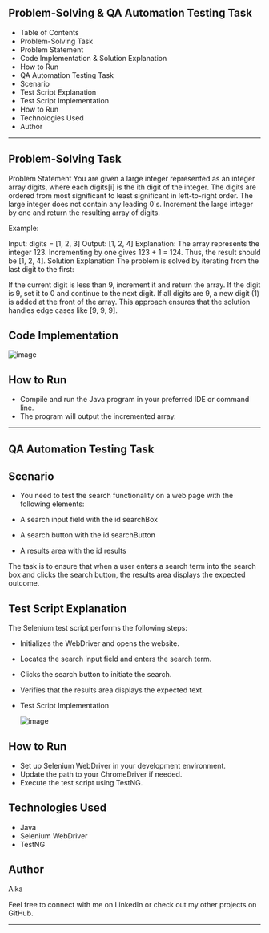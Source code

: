 ## Problem-Solving & QA Automation Testing Task

- Table of Contents
- Problem-Solving Task
- Problem Statement
- Code Implementation & Solution Explanation
- How to Run
- QA Automation Testing Task
- Scenario
- Test Script Explanation
- Test Script Implementation
- How to Run
- Technologies Used
- Author

-------------------------------------------------------------------------------------------------------------------------------------------------------------------------------

##  Problem-Solving Task
Problem Statement You are given a large integer represented as an integer array digits, where each digits[i] is the ith digit of the integer. 
The digits are ordered from most significant to least significant in left-to-right order. The large integer does not contain any leading 0's. Increment the large integer by one and return the resulting array of digits.

Example:

Input: digits = [1, 2, 3] Output: [1, 2, 4] Explanation: The array represents the integer 123. Incrementing by one gives 123 + 1 = 124. Thus, the result should be [1, 2, 4]. Solution Explanation The problem is solved by iterating from the last digit to the first:

If the current digit is less than 9, increment it and return the array. If the digit is 9, set it to 0 and continue to the next digit. If all digits are 9, a new digit (1) is added at the front of the array. This approach ensures that the solution handles edge cases like [9, 9, 9].

## Code Implementation

![image](https://github.com/user-attachments/assets/1b06d155-25bf-449b-8a98-0f2c5d95194b)


## How to Run
- Compile and run the Java program in your preferred IDE or command line. 
- The program will output the incremented array.

-----------------------------------------------------------------------------------------------------------------------------------------------------------------------------------

## QA Automation Testing Task

## Scenario
- You need to test the search functionality on a web page with the following elements:

- A search input field with the id searchBox

- A search button with the id searchButton

- A results area with the id results

The task is to ensure that when a user enters a search term into the search box and clicks the search button, the results area displays the expected outcome.

## Test Script Explanation
The Selenium test script performs the following steps:

- Initializes the WebDriver and opens the website.
- Locates the search input field and enters the search term.
- Clicks the search button to initiate the search.
- Verifies that the results area displays the expected text.
- Test Script Implementation

  ![image](https://github.com/user-attachments/assets/2e92bdd9-d8b0-4f72-8efe-204cdcf9fece)


## How to Run

- Set up Selenium WebDriver in your development environment.
- Update the path to your ChromeDriver if needed.
- Execute the test script using TestNG.
  
## Technologies Used

- Java
- Selenium WebDriver
- TestNG
  
## Author
Alka 

Feel free to connect with me on LinkedIn or check out my other projects on GitHub.

----------------------------------------------------------------------------------------------------------------------------------------------------------------------------
